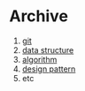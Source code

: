 # Archive
1. [git](./a__git/index.md)
2. [data structure](./b__data-structure/index.md)
3. [algorithm](./c__algorithm/index.md)
4. [design pattern](./d__design-pattern/index.md)
99. etc